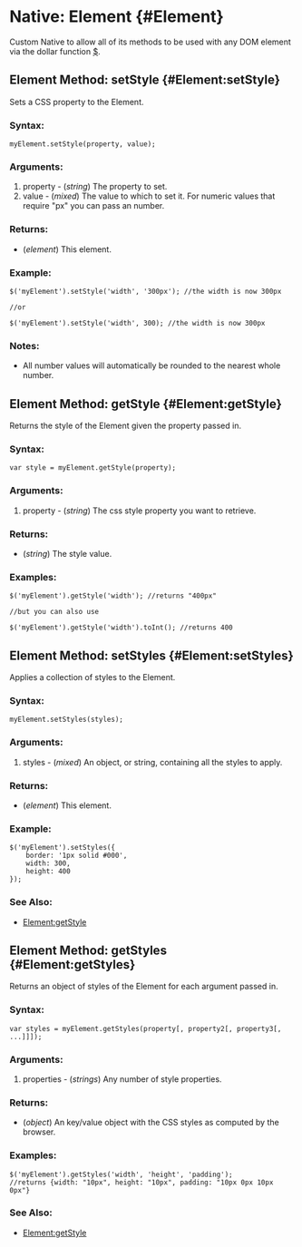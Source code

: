Native: Element {#Element}
==========================

Custom Native to allow all of its methods to be used with any DOM element via the dollar function [$][].



Element Method: setStyle {#Element:setStyle}
--------------------------------------------

Sets a CSS property to the Element.

###	Syntax:

	myElement.setStyle(property, value);

###	Arguments:

1. property - (*string*) The property to set.
2. value    - (*mixed*) The value to which to set it. For numeric values that require "px" you can pass an number.

###	Returns:

* (*element*) This element.

###	Example:

	$('myElement').setStyle('width', '300px'); //the width is now 300px

	//or

	$('myElement').setStyle('width', 300); //the width is now 300px

###	Notes:

- All number values will automatically be rounded to the nearest whole number.



Element Method: getStyle {#Element:getStyle}
--------------------------------------------

Returns the style of the Element given the property passed in.

###	Syntax:

	var style = myElement.getStyle(property);

###	Arguments:

1. property - (*string*) The css style property you want to retrieve.

###	Returns:

* (*string*) The style value.

###	Examples:

	$('myElement').getStyle('width'); //returns "400px"

	//but you can also use

	$('myElement').getStyle('width').toInt(); //returns 400



Element Method: setStyles {#Element:setStyles}
----------------------------------------------

Applies a collection of styles to the Element.

###	Syntax:

	myElement.setStyles(styles);

###	Arguments:

1. styles - (*mixed*) An object, or string, containing all the styles to apply.

###	Returns:

* (*element*) This element.

###	Example:

	$('myElement').setStyles({
		border: '1px solid #000',
		width: 300,
		height: 400
	});

###	See Also:

- [Element:getStyle][]



Element Method: getStyles {#Element:getStyles}
----------------------------------------------

Returns an object of styles of the Element for each argument passed in.

###	Syntax:

	var styles = myElement.getStyles(property[, property2[, property3[, ...]]]);

###	Arguments:

1. properties - (*strings*) Any number of style properties.

###	Returns:

* (*object*) An key/value object with the CSS styles as computed by the browser.

###	Examples:

	$('myElement').getStyles('width', 'height', 'padding'); 
	//returns {width: "10px", height: "10px", padding: "10px 0px 10px 0px"}

###	See Also:

- [Element:getStyle][]



[$]: /Element/Element/#dollar
[Function]: /Native/Function
[Element:getStyle]: #Element:getStyle